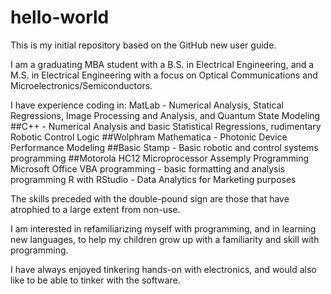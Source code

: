 # hello-world
This is my initial repository based on the GitHub new user guide.

I am a graduating MBA student with a B.S. in Electrical Engineering, and a M.S. in Electrical Engineering with a focus on Optical Communications and Microelectronics/Semiconductors.

I have experience coding in: 
  MatLab - Numerical Analysis, Statical Regressions, Image Processing and Analysis, and Quantum State Modeling
  ##C++ - Numerical Analysis and basic Statistical Regressions, rudimentary Robotic Control Logic
  ##Wolphram Mathematica - Photonic Device Performance Modeling
  ##Basic Stamp - Basic robotic and control systems programming
  ##Motorola HC12 Microprocessor Assemply Programming
  Microsoft Office VBA programming - basic formatting and analysis programming
  R with RStudio - Data Analytics for Marketing purposes
  
The skills preceded with the double-pound sign are those that have atrophied to a large extent from non-use.
  
I am interested in refamiliarizing myself with programming, and in learning new languages, to help my children grow up with a familiarity and skill with programming.

I have always enjoyed tinkering hands-on with electronics, and would also like to be able to tinker with the software.
